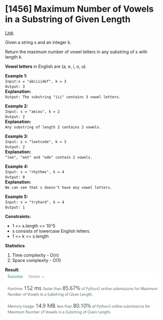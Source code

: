 # [1456] Maximum Number of Vowels in a Substring of Given Length

[Link](https://leetcode.com/problems/maximum-number-of-vowels-in-a-substring-of-given-length/)

Given a string s and an integer k.

Return the maximum number of vowel letters in any substring of s with length k.

**Vowel letters** in English are (a, e, i, o, u).

**Example 1:**  
`Input:s = "abciiidef", k = 3`  
`Output: 3`  
**Explanation:**  
`Output: The substring "iii" contains 3 vowel letters.`

**Example 2:**  
`Input: s = "aeiou", k = 2`  
`Output: 2`  
**Explanation:**  
`Any substring of length 2 contains 2 vowels.`

**Example 3:**  
`Input: s = "leetcode", k = 3`  
`Output: 2`  
**Explanation:**  
`"lee", "eet" and "ode" contain 2 vowels.`

**Example 4:**  
`Input: s = "rhythms", k = 4`  
`Output: 0`  
**Explanation:**  
`We can see that s doesn't have any vowel letters.`

**Example 5:**  
`Input: s = "tryhard", k = 4`  
`Output: 1`

**Constraints:**

- 1 <= s.length <= 10^5
- s consists of lowercase English letters.
- 1 <= k <= s.length

**Statistics**

1. Time complexity - O(n)
2. Space complexity - O(1)

**Result**:  
![Result image](https://github.com/SanjampreetSingh/PP/blob/master/LeetCode/String%20Code/Maximum%20Number%20of%20Vowels%20in%20a%20Substring%20of%20Given%20Length/image.jpg)
